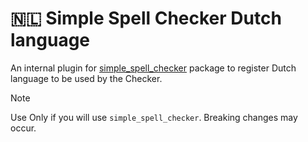# 🇳🇱 Simple Spell Checker Dutch language 
An internal plugin for [simple_spell_checker](https://github.com/CatHood0/simple_spell_checker) package to register Dutch language to be used by the Checker.

> [!NOTE]
>
> Use Only if you will use `simple_spell_checker`. Breaking changes may occur.
